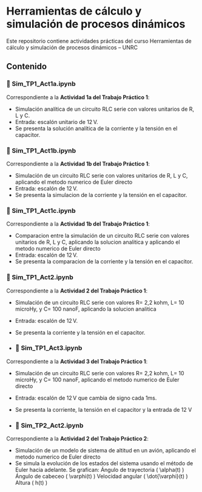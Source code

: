 # Herramientas de cálculo y simulación de procesos dinámicos

Este repositorio contiene actividades prácticas del curso Herramientas de cálculo y simulación de procesos dinámicos – UNRC

## Contenido

### 📘 Sim_TP1_Act1a.ipynb
Correspondiente a la **Actividad 1a del Trabajo Práctico 1**:
- Simulación analítica de un circuito RLC serie con valores unitarios de R, L y C.
- Entrada: escalón unitario de 12 V.
- Se presenta la solución analítica de la corriente y la tensión en el capacitor.
  
### 📘 Sim_TP1_Act1b.ipynb
Correspondiente a la **Actividad 1b del Trabajo Práctico 1**:
- Simulación de un circuito RLC serie con valores unitarios de R, L y C, aplicando el metodo numerico de Euler directo
- Entrada: escalón de 12 V.
- Se presenta la simulacion de la corriente y la tensión en el capacitor.

### 📘 Sim_TP1_Act1c.ipynb
Correspondiente a la **Actividad 1b del Trabajo Práctico 1**:
- Comparacion entre la simulación de un circuito RLC serie con valores unitarios de R, L y C, aplicando la solucion analitica y aplicando el metodo numerico de Euler directo
- Entrada: escalón de 12 V.
- Se presenta la comparacion de la corriente y la tensión en el capacitor.

### 📘 Sim_TP1_Act2.ipynb
Correspondiente a la **Actividad 2 del Trabajo Práctico 1**:
- Simulación de un circuito RLC serie con valores R= 2,2 kohm, L= 10 microHy, y C= 100 nanoF, aplicando la solucion analitica 
- Entrada: escalón de 12 V.
- Se presenta la corriente y la tensión en el capacitor.

- ### 📘 Sim_TP1_Act3.ipynb
Correspondiente a la **Actividad 3 del Trabajo Práctico 1**:
- Simulación de un circuito RLC serie con valores R= 2,2 kohm, L= 10 microHy, y C= 100 nanoF, aplicando el metodo numerico de Euler directo 
- Entrada: escalón de 12 V que cambia de signo cada 1ms.
- Se presenta la corriente, la tensión en el capacitor y la entrada de 12 V

- ### 📘 Sim_TP2_Act2.ipynb
Correspondiente a la **Actividad 2 del Trabajo Práctico 2**:
- Simulación de un modelo de sistema de altitud en un avión, aplicando el metodo numerico de Euler directo 
- Se simula la evolución de los estados del sistema usando el método de Euler hacia adelante. Se grafican:
Ángulo de trayectoria \( \alpha(t) \)
Ángulo de cabeceo \( \varphi(t) \)
Velocidad angular \( \dot{\varphi}(t) \)
Altura \( h(t) \)
